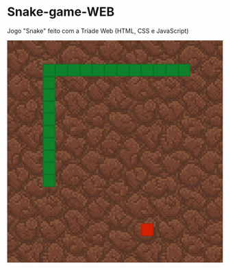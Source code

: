 # Snake-game-WEB
Jogo "Snake" feito com a Tríade Web (HTML, CSS e JavaScript)

![Screenshot](frontpage.png)
